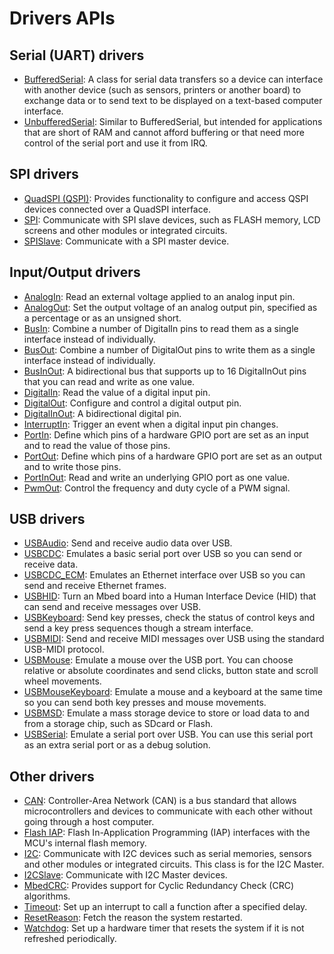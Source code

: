# Drivers APIs

## Serial (UART) drivers

- [BufferedSerial](../apis/serial-uart-apis.html): A class for serial data transfers so a device can interface with another device (such as sensors, printers or another board) to exchange data or to send text to be displayed on a text-based computer interface.
- [UnbufferedSerial](../apis/unbufferedserial.html): Similar to BufferedSerial, but intended for applications that are short of RAM and cannot afford buffering or that need more control of the serial port and use it from IRQ.

## SPI drivers


- [QuadSPI (QSPI)](../apis/spi-apis.html): Provides functionality to configure and access QSPI devices connected over a QuadSPI interface.
- [SPI](../apis/spi.html): Communicate with SPI slave devices, such as FLASH memory, LCD screens and other modules or integrated circuits.
- [SPISlave](../apis/spislave.html): Communicate with a SPI master device.

## Input/Output drivers


- [AnalogIn](../apis/i-o-apis.html): Read an external voltage applied to an analog input pin.
- [AnalogOut](../apis/analogout.html): Set the output voltage of an analog output pin, specified as a percentage or as an unsigned short.
- [BusIn](../apis/busin.html): Combine a number of DigitalIn pins to read them as a single interface instead of individually.
- [BusOut](../apis/busout.html): Combine a number of DigitalOut pins to write them as a single interface instead of individually.
- [BusInOut](../apis/businout.html): A bidirectional bus that supports up to 16 DigitalInOut pins that you can read and write as one value.
- [DigitalIn](../apis/digitalin.html): Read the value of a digital input pin.
- [DigitalOut](../apis/digitalout.html): Configure and control a digital output pin.
- [DigitalInOut](../apis/digitalinout.html): A bidirectional digital pin.
- [InterruptIn](../apis/interruptin.html): Trigger an event when a digital input pin changes.
- [PortIn](../apis/portin.html): Define which pins of a hardware GPIO port are set as an input and to read the value of those pins.
- [PortOut](../apis/portout.html): Define which pins of a hardware GPIO port are set as an output and to write those pins.
- [PortInOut](../apis/portinout.html): Read and write an underlying GPIO port as one value.
- [PwmOut](../apis/pwmout.html): Control the frequency and duty cycle of a PWM signal.

## USB drivers

- [USBAudio](../apis/usb-apis.html): Send and receive audio data over USB.
- [USBCDC](../apis/usbcdc.html): Emulates a basic serial port over USB so you can send or receive data.
- [USBCDC_ECM](../apis/usbcdc-ecm.html): Emulates an Ethernet interface over USB so you can send and receive Ethernet frames.
- [USBHID](../apis/usbhid.html): Turn an Mbed board into a Human Interface Device (HID) that can send and receive messages over USB.
- [USBKeyboard](../apis/usbkeyboard.html): Send key presses, check the status of control keys and send a key press sequences though a stream interface.
- [USBMIDI](../apis/usbmidi.html): Send and receive MIDI messages over USB using the standard USB-MIDI protocol.
- [USBMouse](../apis/usbmouse.html): Emulate a mouse over the USB port. You can choose relative or absolute coordinates and send clicks, button state and scroll wheel movements.
- [USBMouseKeyboard](../apis/usbmousekeyboard.html): Emulate a mouse and a keyboard at the same time so you can send both key presses and mouse movements.
- [USBMSD](../apis/usbmsd.html): Emulate a mass storage device to store or load data to and from a storage chip, such as SDcard or Flash.
- [USBSerial](../apis/usbserial.html): Emulate a serial port over USB. You can use this serial port as an extra serial port or as a debug solution.

## Other drivers

- [CAN](../apis/other-driver-apis.html): Controller-Area Network (CAN) is a bus standard that allows microcontrollers and devices to communicate with each other without going through a host computer.
- [Flash IAP](../apis/flash-iap.html): Flash In-Application Programming (IAP) interfaces with the MCU's internal flash memory.
- [I2C](../apis/i2c.html): Communicate with I2C devices such as serial memories, sensors and other modules or integrated circuits. This class is for the I2C Master.
- [I2CSlave](../apis/i2cslave.html): Communicate with I2C Master devices.
- [MbedCRC](../apis/mbedcrc.html): Provides support for Cyclic Redundancy Check (CRC) algorithms.
- [Timeout](../apis/timeout.html): Set up an interrupt to call a function after a specified delay.
- [ResetReason](../apis/resetreason.html): Fetch the reason the system restarted.
- [Watchdog](../apis/watchdog.html): Set up a hardware timer that resets the system if it is not refreshed periodically.
